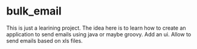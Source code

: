 # bulk_email
This is just a learining project. The idea here is to learn how to create an application to send emails using java or maybe groovy. Add an ui. Allow to send emails based on xls files.
